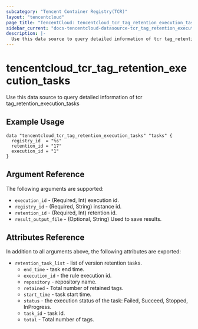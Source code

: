 ```yaml
---
subcategory: "Tencent Container Registry(TCR)"
layout: "tencentcloud"
page_title: "TencentCloud: tencentcloud_tcr_tag_retention_execution_tasks"
sidebar_current: "docs-tencentcloud-datasource-tcr_tag_retention_execution_tasks"
description: |-
  Use this data source to query detailed information of tcr tag_retention_execution_tasks
---
```


# tencentcloud_tcr_tag_retention_execution_tasks

Use this data source to query detailed information of tcr tag_retention_execution_tasks

## Example Usage

```hcl
data "tencentcloud_tcr_tag_retention_execution_tasks" "tasks" {
  registry_id  = "%s"
  retention_id = "17"
  execution_id = "1"
}
```

## Argument Reference

The following arguments are supported:

* `execution_id` - (Required, Int) execution id.
* `registry_id` - (Required, String) instance id.
* `retention_id` - (Required, Int) retention id.
* `result_output_file` - (Optional, String) Used to save results.

## Attributes Reference

In addition to all arguments above, the following attributes are exported:

* `retention_task_list` - list of version retention tasks.
  * `end_time` - task end time.
  * `execution_id` - the rule execution id.
  * `repository` - repository name.
  * `retained` - Total number of retained tags.
  * `start_time` - task start time.
  * `status` - the execution status of the task: Failed, Succeed, Stopped, InProgress.
  * `task_id` - task id.
  * `total` - Total number of tags.


